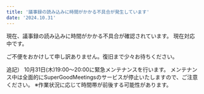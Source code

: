 ```yaml
---
title: '議事録の読み込みに時間がかかる不具合が発生しています'
date: '2024.10.31'
---
```


現在、議事録の読み込みに時間がかかる不具合が確認されています。
現在対応中です。

ご不便をおかけして申し訳ありません。復旧まで少々お待ちください。

追記）
10月31日(木)19:00～20:00に緊急メンテナンスを行います。
メンテナンス中は全面的にSuperGoodMeetingsのサービスが停止いたしますので、ご注意ください。
※作業状況に応じて時間帯が前後する可能性があります。
